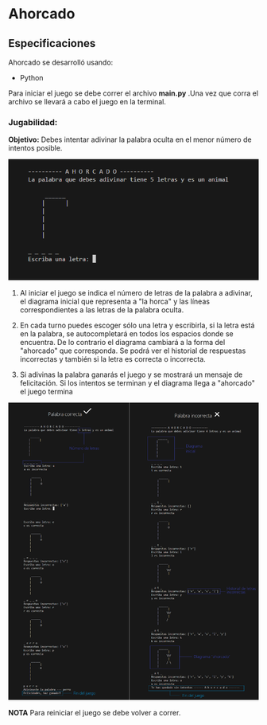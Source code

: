# Ahorcado

## Especificaciones

Ahorcado se desarrolló usando:

- Python

Para iniciar el juego se debe correr el archivo __main.py__ .Una vez que corra el archivo se llevará a cabo el juego en la terminal.

### Jugabilidad:

__Objetivo:__ Debes intentar adivinar la palabra oculta en el menor número de intentos posible.

![Inicio_del_juego](./images/inicio-juego.PNG)

1. Al iniciar el juego se indica el número de letras de la palabra a adivinar, el diagrama inicial que representa a "la horca" y las líneas correspondientes a las letras de la palabra oculta.


2. En cada turno puedes escoger sólo una letra y escribirla, si la letra está en la palabra, se autocompletará en todos los espacios donde se encuentra. De lo contrario el diagrama cambiará a la forma del "ahorcado" que corresponda. Se podrá ver el historial de respuestas incorrectas y también si la letra es correcta o incorrecta.

3. Si adivinas la palabra ganarás el juego y se mostrará un mensaje de felicitación. Si los intentos se terminan y el diagrama llega a "ahorcado" el juego termina

![Ejemplos_de_juego](./images/juego-ejemplos.png)

__NOTA__ Para reiniciar el juego se debe volver a correr.
